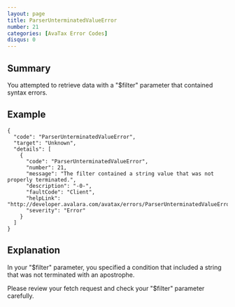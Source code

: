 ```yaml
---
layout: page
title: ParserUnterminatedValueError
number: 21
categories: [AvaTax Error Codes]
disqus: 0
---
```


## Summary

You attempted to retrieve data with a "$filter" parameter that contained syntax errors.

## Example

    {
      "code": "ParserUnterminatedValueError",
      "target": "Unknown",
      "details": [
        {
          "code": "ParserUnterminatedValueError",
          "number": 21,
          "message": "The filter contained a string value that was not properly terminated.",
          "description": "-0-",
          "faultCode": "Client",
          "helpLink": "http://developer.avalara.com/avatax/errors/ParserUnterminatedValueError",
          "severity": "Error"
        }
      ]
    }

## Explanation

In your "$filter" parameter, you specified a condition that included a string that was not terminated with an apostrophe.  

Please review your fetch request and check your "$filter" parameter carefully.
